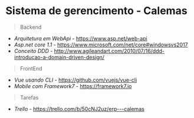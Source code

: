 # Sistema de gerencimento - Calemas

> Backend
- _Arquitetura em WebApi_ - https://www.asp.net/web-api
- _Asp.net core 1.1_ - https://www.microsoft.com/net/core#windowsvs2017
- _Conceito DDD_ - http://www.agileandart.com/2010/07/16/ddd-introducao-a-domain-driven-design/

> FrontEnd
- _Vue usando CLI_ - https://github.com/vuejs/vue-cli
- _Mobile com Framework7_ - https://framework7.io

> Tarefas
- _Trello_ - https://trello.com/b/50cNJ2uz/erp---calemas
 
